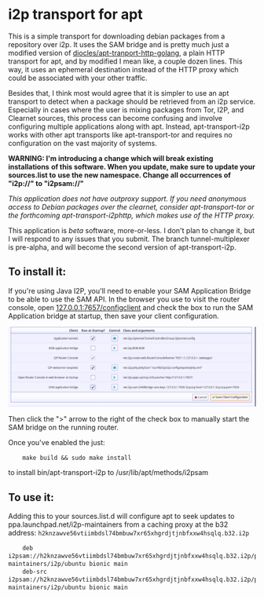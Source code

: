 i2p transport for apt
=====================

This is a simple transport for downloading debian packages from a repository
over i2p. It uses the SAM bridge and is pretty much just a modified version of
[diocles/apt-tranport-http-golang](https://github.com/diocles/apt-transport-http-golang),
a plain HTTP transport for apt, and by modified I mean like, a couple dozen
lines. This way, it uses an ephemeral destination instead of the HTTP proxy
which could be associated with your other traffic.

Besides that, I think most would agree that it is simpler to use an apt
transport to detect when a package should be retrieved from an i2p service.
Especially in cases where the user is mixing packages from Tor, I2P, and
Clearnet sources, this process can become confusing and involve configuring
multiple applications along with apt. Instead, apt-transport-i2p works with
other apt transports like apt-transport-tor and requires no configuration on
the vast majority of systems.

**WARNING: I'm introducing a change which will break existing installations**
**of this software. When you update, make sure to update your sources.list to**
**use the new namespace. Change all occurrences of "i2p://" to "i2psam://"**

*This application does not have outproxy support. If you need anonymous access*
*to Debian packages over the clearnet, consider apt-transport-tor or the*
*forthcoming apt-transport-i2phttp, which makes use of the HTTP proxy.*

This application is *beta* software, more-or-less. I don't plan to change it,
but I will respond to any issues that you submit. The branch tunnel-multiplexer
is pre-alpha, and will become the second version of apt-transport-i2p.

To install it:
--------------

If you're using Java I2P, you'll need to enable your SAM Application Bridge to
be able to use the SAM API. In the browser you use to visit the router console,
open [127.0.0.1:7657/configclient](http://127.0.0.1:7657/configclient) and check
the box to run the SAM Application bridge at startup, then save your client
configuration.

![Enable the SAM bridge](configclient.png)

Then click the ">" arrow to the right of the check box to
manually start the SAM bridge on the running router.

Once you've enabled the just:

        make build && sudo make install

to install bin/apt-transport-i2p to /usr/lib/apt/methods/i2psam

To use it:
---------

Adding this to your sources.list.d will configure apt to seek updates to
ppa.launchpad.net/i2p-maintainers from a caching proxy at the b32 address:
```h2knzawve56vtiimbdsl74bmbuw7xr65xhgrdjtjnbfxxw4hsqlq.b32.i2p```

        deb i2psam://h2knzawve56vtiimbdsl74bmbuw7xr65xhgrdjtjnbfxxw4hsqlq.b32.i2p/ppa.launchpad.net/i2p-maintainers/i2p/ubuntu bionic main
        deb-src i2psam://h2knzawve56vtiimbdsl74bmbuw7xr65xhgrdjtjnbfxxw4hsqlq.b32.i2p/ppa.launchpad.net/i2p-maintainers/i2p/ubuntu bionic main
